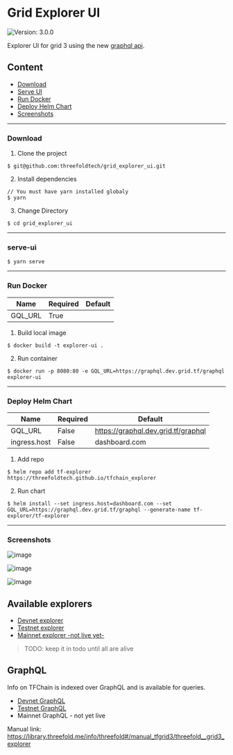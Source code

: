 # Grid Explorer UI

![Version: 3.0.0](https://img.shields.io/github/v/release/threefoldtech/tfchain_explorer?style=flat-square)

Explorer UI for grid 3 using the new [graphql api](https://graphql.dev.grid.tf/graphql).

## Content

- [Download](#download)
- [Serve UI](#serve-ui)
- [Run Docker](#run-docker)
- [Deploy Helm Chart](#deploy-helm-chart)
- [Screenshots](#screenshots)

---

### Download

1. Clone the project

```
$ git@github.com:threefoldtech/grid_explorer_ui.git
```

2. Install dependencies

```
// You must have yarn installed globaly
$ yarn
```

3. Change Directory

```
$ cd grid_explorer_ui
```

---

### serve-ui

```
$ yarn serve
```

---

### Run Docker

| Name    | Required | Default |
| ------- | -------- | ------- |
| GQL_URL | True     |         |

1. Build local image

```
$ docker build -t explorer-ui .
```

2. Run container

```
$ docker run -p 8080:80 -e GQL_URL=https://graphql.dev.grid.tf/graphql explorer-ui
```

---

### Deploy Helm Chart

| Name         | Required | Default                                  |
| ------------ | -------- | ---------------------------------------- |
| GQL_URL      | False    | https://graphql.dev.grid.tf/graphql |
| ingress.host | False    | dashboard.com                            |

1. Add repo

```
$ helm repo add tf-explorer https://threefoldtech.github.io/tfchain_explorer
```

2. Run chart

```
$ helm install --set ingress.host=dashboard.com --set GQL_URL=https://graphql.dev.grid.tf/graphql --generate-name tf-explorer/tf-explorer
```

---

### Screenshots

![image](https://user-images.githubusercontent.com/64129/130027646-16317aee-624a-4e85-ae90-3935199c93f3.png)

![image](https://user-images.githubusercontent.com/64129/130027811-4cf6dc1b-a65f-40fc-a101-801e137248fb.png)

![image](https://user-images.githubusercontent.com/64129/130027767-3bd54133-5a8b-4fa6-a0a9-818c305c2ecd.png)


## Available explorers
- [Devnet explorer](https://explorer.dev.grid.tf)
- [Testnet explorer](https://explorer.test.grid.tf/)
- [Mainnet explorer -not live yet-](https://explorer.tfchain.threefold.io)

> TODO: keep it in todo until all are alive

## GraphQL
Info on TFChain is indexed over GraphQL and is available for queries. 
- [Devnet GraphQL](https://graphql.dev.grid.tf/graphql)
- [Testnet GraphQL](https://tfchain.test.threefold.io/graphql/graphql)
- Mainnet GraphQL - not yet live


Manual link: https://library.threefold.me/info/threefold#/manual_tfgrid3/threefold__grid3_explorer
